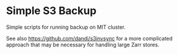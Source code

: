 # Simple S3 Backup

Simple scripts for running backup on MIT cluster.

See also https://github.com/dandi/s3invsync for a more complicated approach that may be necessary for handling large Zarr stores.
